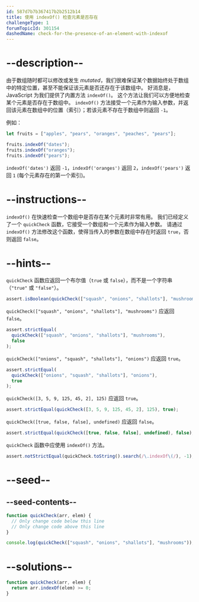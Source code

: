 ```yaml
---
id: 587d7b7b367417b2b2512b14
title: 使用 indexOf() 检查元素是否存在
challengeType: 1
forumTopicId: 301154
dashedName: check-for-the-presence-of-an-element-with-indexof
---
```


# --description--

由于数组随时都可以修改或发生 _mutated_，我们很难保证某个数据始终处于数组中的特定位置，甚至不能保证该元素是否还存在于该数组中。 好消息是，JavaScript 为我们提供了内置方法 `indexOf()`。 这个方法让我们可以方便地检查某个元素是否存在于数组中。 `indexOf()` 方法接受一个元素作为输入参数，并返回该元素在数组中的位置（索引）；若该元素不存在于数组中则返回 `-1`。

例如：

```js
let fruits = ["apples", "pears", "oranges", "peaches", "pears"];

fruits.indexOf("dates");
fruits.indexOf("oranges");
fruits.indexOf("pears");
```

`indexOf('dates')` 返回 `-1`，`indexOf('oranges')` 返回 `2`，`indexOf('pears')` 返回 `1` (每个元素存在的第一个索引)。

# --instructions--

`indexOf()` 在快速检查一个数组中是否存在某个元素时非常有用。 我们已经定义了一个 `quickCheck` 函数，它接受一个数组和一个元素作为输入参数。 请通过 `indexOf()` 方法修改这个函数，使得当传入的参数在数组中存在时返回 `true`，否则返回 `false`。

# --hints--

`quickCheck` 函数应返回一个布尔值（`true` 或 `false`），而不是一个字符串（`"true"` 或 `"false"`）。

```js
assert.isBoolean(quickCheck(["squash", "onions", "shallots"], "mushrooms"));
```

`quickCheck(["squash", "onions", "shallots"], "mushrooms")` 应返回 `false`。

```js
assert.strictEqual(
  quickCheck(["squash", "onions", "shallots"], "mushrooms"),
  false
);
```

`quickCheck(["onions", "squash", "shallots"], "onions")` 应返回 `true`。

```js
assert.strictEqual(
  quickCheck(["onions", "squash", "shallots"], "onions"),
  true
);
```

`quickCheck([3, 5, 9, 125, 45, 2], 125)` 应返回 `true`。

```js
assert.strictEqual(quickCheck([3, 5, 9, 125, 45, 2], 125), true);
```

`quickCheck([true, false, false], undefined)` 应返回 `false`。

```js
assert.strictEqual(quickCheck([true, false, false], undefined), false);
```

`quickCheck` 函数中应使用 `indexOf()` 方法。

```js
assert.notStrictEqual(quickCheck.toString().search(/\.indexOf\(/), -1);
```

# --seed--

## --seed-contents--

```js
function quickCheck(arr, elem) {
  // Only change code below this line
  // Only change code above this line
}

console.log(quickCheck(["squash", "onions", "shallots"], "mushrooms"));
```

# --solutions--

```js
function quickCheck(arr, elem) {
  return arr.indexOf(elem) >= 0;
}
```
